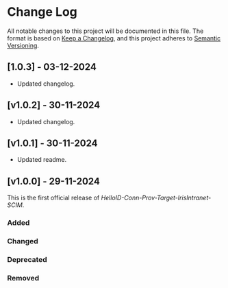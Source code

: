 # Change Log

All notable changes to this project will be documented in this file. The format is based on [Keep a Changelog](https://keepachangelog.com), and this project adheres to [Semantic Versioning](https://semver.org).

## [1.0.3] - 03-12-2024

- Updated changelog.

## [v1.0.2] - 30-11-2024

- Updated changelog.

## [v1.0.1] - 30-11-2024

- Updated readme.

## [v1.0.0] - 29-11-2024

This is the first official release of _HelloID-Conn-Prov-Target-IrisIntranet-SCIM_.

### Added

### Changed

### Deprecated

### Removed
